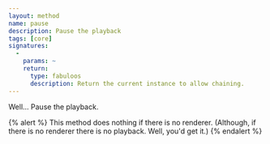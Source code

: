```yaml
---
layout: method
name: pause
description: Pause the playback
tags: [core]
signatures:
  -
    params: ~
    return:
      type: fabuloos
      description: Return the current instance to allow chaining.
---
```


Well… Pause the playback.

{% alert %}
This method does nothing if there is no renderer. (Although, if there is no renderer there is no playback. Well, you'd get it.)
{% endalert %}